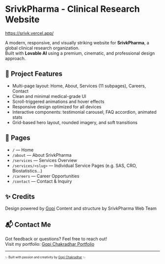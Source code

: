 # SrivkPharma - Clinical Research Website
https://srivk.vercel.app/

A modern, responsive, and visually striking website for **SrivkPharma**, a global clinical research organization.  
Built with **Lovable AI** using a premium, cinematic, and professional design approach.

## 🔬 Project Features

- Multi-page layout: Home, About, Services (11 subpages), Careers, Contact
- Clean and minimal medical-grade UI
- Scroll-triggered animations and hover effects
- Responsive design optimized for all devices
- Interactive components: testimonial carousel, FAQ accordion, animated stats
- Grid-based hero layout, rounded imagery, and soft transitions

## 📁 Pages

- `/` — Home  
- `/about` — About SrivkPharma  
- `/services` — Services Overview  
- `/services/<slug>` — Individual Service Pages (e.g. SAS, CRO, Biostatistics...)  
- `/careers` — Career Opportunities  
- `/contact` — Contact & Inquiry  

## ✨ Credits

Design powered by [Gopi]([https://lovable.app](https://mgopiportfolios.netlify.app))  
Content and structure by SrivkPharma Web Team


## 📬 **Contact Me**

Got feedback or questions? Feel free to reach out!  
Visit my portfolio: [Gopi Chakradhar Portfolio](https://mgopiportfolios.netlify.app/)

---

<sub><sup>✨ Built with passion and creativity by [Gopi Chakradhar](https://github.com/Gopi1603) ✨</sup></sub>
